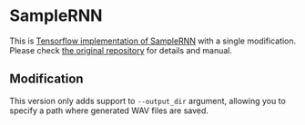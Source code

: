 # SampleRNN  

This is [Tensorflow implementation of SampleRNN](https://github.com/Unisound/SampleRNN) with a single modification. Please check [the original repository](https://github.com/Unisound/SampleRNN) for details and manual.

## Modification

This version only adds support to `--output_dir` argument, allowing you to specify a path where generated WAV files are saved. 
